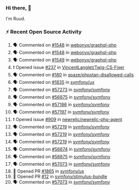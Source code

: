 ### Hi there, 👋

I'm Ruud.
 
### :zap: Recent Open Source Activity

<!--START_SECTION:activity-->
1. 🗣 Commented on [#1548](https://github.com/webonyx/graphql-php/pull/1548#issuecomment-2157782339) in [webonyx/graphql-php](https://github.com/webonyx/graphql-php)
2. 🗣 Commented on [#1548](https://github.com/webonyx/graphql-php/pull/1548#issuecomment-2157577628) in [webonyx/graphql-php](https://github.com/webonyx/graphql-php)
3. 🗣 Commented on [#1549](https://github.com/webonyx/graphql-php/pull/1549#issuecomment-2157577246) in [webonyx/graphql-php](https://github.com/webonyx/graphql-php)
4. ❗ Opened issue [#237](https://github.com/VincentLanglet/Twig-CS-Fixer/issues/237) in [VincentLanglet/Twig-CS-Fixer](https://github.com/VincentLanglet/Twig-CS-Fixer)
5. 🗣 Commented on [#180](https://github.com/spaze/phpstan-disallowed-calls/issues/180#issuecomment-2144806864) in [spaze/phpstan-disallowed-calls](https://github.com/spaze/phpstan-disallowed-calls)
6. 🗣 Commented on [#1835](https://github.com/symfony/ux/pull/1835#issuecomment-2144693536) in [symfony/ux](https://github.com/symfony/ux)
7. 🗣 Commented on [#57273](https://github.com/symfony/symfony/pull/57273#issuecomment-2144539118) in [symfony/symfony](https://github.com/symfony/symfony)
8. 🗣 Commented on [#56875](https://github.com/symfony/symfony/issues/56875#issuecomment-2144536046) in [symfony/symfony](https://github.com/symfony/symfony)
9. 🗣 Commented on [#57186](https://github.com/symfony/symfony/pull/57186#issuecomment-2141687019) in [symfony/symfony](https://github.com/symfony/symfony)
10. 🗣 Commented on [#57197](https://github.com/symfony/symfony/pull/57197#issuecomment-2141686675) in [symfony/symfony](https://github.com/symfony/symfony)
11. ❗ Opened issue [#909](https://github.com/newrelic/newrelic-php-agent/issues/909) in [newrelic/newrelic-php-agent](https://github.com/newrelic/newrelic-php-agent)
12. 🗣 Commented on [#57219](https://github.com/symfony/symfony/pull/57219#issuecomment-2136812815) in [symfony/symfony](https://github.com/symfony/symfony)
13. 🗣 Commented on [#57219](https://github.com/symfony/symfony/pull/57219#issuecomment-2136745936) in [symfony/symfony](https://github.com/symfony/symfony)
14. 🗣 Commented on [#57219](https://github.com/symfony/symfony/pull/57219#issuecomment-2136742104) in [symfony/symfony](https://github.com/symfony/symfony)
15. 🗣 Commented on [#56874](https://github.com/symfony/symfony/issues/56874#issuecomment-2134519553) in [symfony/symfony](https://github.com/symfony/symfony)
16. 🗣 Commented on [#56875](https://github.com/symfony/symfony/issues/56875#issuecomment-2134517973) in [symfony/symfony](https://github.com/symfony/symfony)
17. 🗣 Commented on [#57073](https://github.com/symfony/symfony/pull/57073#issuecomment-2127146085) in [symfony/symfony](https://github.com/symfony/symfony)
18. 💪 Opened PR [#1865](https://github.com/symfony/ux/pull/1865) in [symfony/ux](https://github.com/symfony/ux)
19. 💪 Opened PR [#12](https://github.com/symfony/stimulus-bundle/pull/12) in [symfony/stimulus-bundle](https://github.com/symfony/stimulus-bundle)
20. 🗣 Commented on [#57073](https://github.com/symfony/symfony/pull/57073#issuecomment-2126875591) in [symfony/symfony](https://github.com/symfony/symfony)
<!--END_SECTION:activity-->

